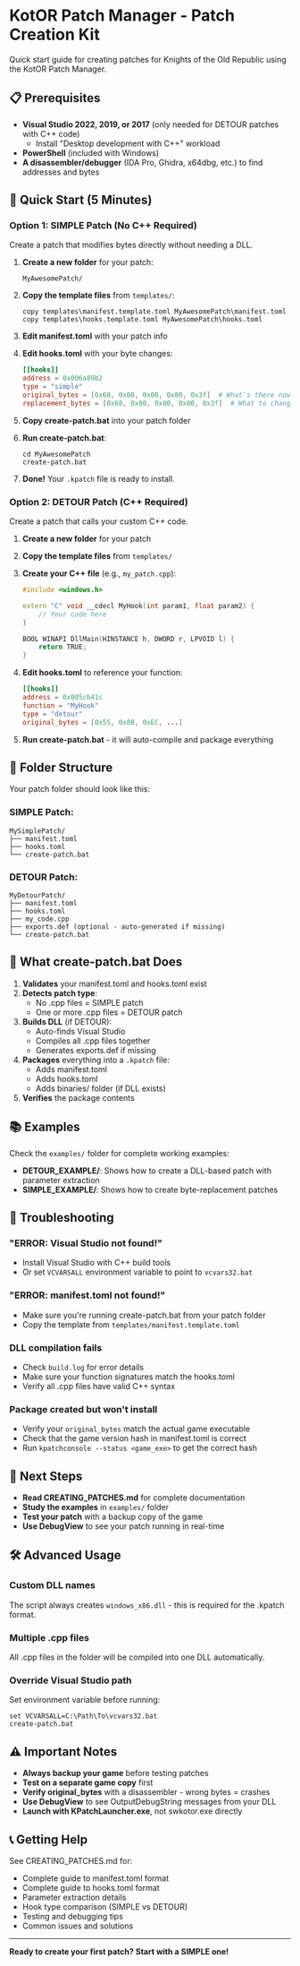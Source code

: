 # KotOR Patch Manager - Patch Creation Kit

Quick start guide for creating patches for Knights of the Old Republic using the KotOR Patch Manager.

## 📋 Prerequisites

- **Visual Studio 2022, 2019, or 2017** (only needed for DETOUR patches with C++ code)
  - Install "Desktop development with C++" workload
- **PowerShell** (included with Windows)
- **A disassembler/debugger** (IDA Pro, Ghidra, x64dbg, etc.) to find addresses and bytes

## 🚀 Quick Start (5 Minutes)

### Option 1: SIMPLE Patch (No C++ Required)

Create a patch that modifies bytes directly without needing a DLL.

1. **Create a new folder** for your patch:
   ```
   MyAwesomePatch/
   ```

2. **Copy the template files** from `templates/`:
   ```
   copy templates\manifest.template.toml MyAwesomePatch\manifest.toml
   copy templates\hooks.template.toml MyAwesomePatch\hooks.toml
   ```

3. **Edit manifest.toml** with your patch info

4. **Edit hooks.toml** with your byte changes:
   ```toml
   [[hooks]]
   address = 0x006a89b2
   type = "simple"
   original_bytes = [0x68, 0x00, 0x00, 0x80, 0x3f]  # What's there now
   replacement_bytes = [0x68, 0x00, 0x00, 0x00, 0x3f]  # What to change it to
   ```

5. **Copy create-patch.bat** into your patch folder

6. **Run create-patch.bat**:
   ```
   cd MyAwesomePatch
   create-patch.bat
   ```

7. **Done!** Your `.kpatch` file is ready to install.

### Option 2: DETOUR Patch (C++ Required)

Create a patch that calls your custom C++ code.

1. **Create a new folder** for your patch

2. **Copy the template files** from `templates/`

3. **Create your C++ file** (e.g., `my_patch.cpp`):
   ```cpp
   #include <windows.h>

   extern "C" void __cdecl MyHook(int param1, float param2) {
       // Your code here
   }

   BOOL WINAPI DllMain(HINSTANCE h, DWORD r, LPVOID l) {
       return TRUE;
   }
   ```

4. **Edit hooks.toml** to reference your function:
   ```toml
   [[hooks]]
   address = 0x005cb41c
   function = "MyHook"
   type = "detour"
   original_bytes = [0x55, 0x8B, 0xEC, ...]
   ```

5. **Run create-patch.bat** - it will auto-compile and package everything

## 📁 Folder Structure

Your patch folder should look like this:

### SIMPLE Patch:
```
MySimplePatch/
├── manifest.toml
├── hooks.toml
└── create-patch.bat
```

### DETOUR Patch:
```
MyDetourPatch/
├── manifest.toml
├── hooks.toml
├── my_code.cpp
├── exports.def (optional - auto-generated if missing)
└── create-patch.bat
```

## 🎯 What create-patch.bat Does

1. **Validates** your manifest.toml and hooks.toml exist
2. **Detects patch type**:
   - No .cpp files = SIMPLE patch
   - One or more .cpp files = DETOUR patch
3. **Builds DLL** (if DETOUR):
   - Auto-finds Visual Studio
   - Compiles all .cpp files together
   - Generates exports.def if missing
4. **Packages** everything into a `.kpatch` file:
   - Adds manifest.toml
   - Adds hooks.toml
   - Adds binaries/ folder (if DLL exists)
5. **Verifies** the package contents

## 📚 Examples

Check the `examples/` folder for complete working examples:

- **DETOUR_EXAMPLE/**: Shows how to create a DLL-based patch with parameter extraction
- **SIMPLE_EXAMPLE/**: Shows how to create byte-replacement patches

## 🐛 Troubleshooting

### "ERROR: Visual Studio not found!"
- Install Visual Studio with C++ build tools
- Or set `VCVARSALL` environment variable to point to `vcvars32.bat`

### "ERROR: manifest.toml not found!"
- Make sure you're running create-patch.bat from your patch folder
- Copy the template from `templates/manifest.template.toml`

### DLL compilation fails
- Check `build.log` for error details
- Make sure your function signatures match the hooks.toml
- Verify all .cpp files have valid C++ syntax

### Package created but won't install
- Verify your `original_bytes` match the actual game executable
- Check that the game version hash in manifest.toml is correct
- Run `kpatchconsole --status <game_exe>` to get the correct hash

## 📖 Next Steps

- **Read CREATING_PATCHES.md** for complete documentation
- **Study the examples** in `examples/` folder
- **Test your patch** with a backup copy of the game
- **Use DebugView** to see your patch running in real-time

## 🛠️ Advanced Usage

### Custom DLL names
The script always creates `windows_x86.dll` - this is required for the .kpatch format.

### Multiple .cpp files
All .cpp files in the folder will be compiled into one DLL automatically.

### Override Visual Studio path
Set environment variable before running:
```
set VCVARSALL=C:\Path\To\vcvars32.bat
create-patch.bat
```

## ⚠️ Important Notes

- **Always backup your game** before testing patches
- **Test on a separate game copy** first
- **Verify original_bytes** with a disassembler - wrong bytes = crashes
- **Use DebugView** to see OutputDebugString messages from your DLL
- **Launch with KPatchLauncher.exe**, not swkotor.exe directly

## 📞 Getting Help

See CREATING_PATCHES.md for:
- Complete guide to manifest.toml format
- Complete guide to hooks.toml format
- Parameter extraction details
- Hook type comparison (SIMPLE vs DETOUR)
- Testing and debugging tips
- Common issues and solutions

---

**Ready to create your first patch? Start with a SIMPLE one!**

